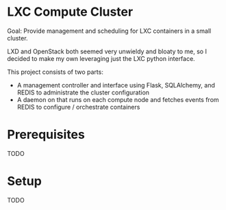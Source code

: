 # LXC Compute Cluster

Goal: Provide management and scheduling for LXC containers in a small cluster.

LXD and OpenStack both seemed very unwieldy and bloaty to me, so I decided
to make my own leveraging just the LXC python interface.

This project consists of two parts:

* A management controller and interface using Flask, SQLAlchemy, and REDIS to
  administrate the cluster configuration
* A daemon on that runs on each compute node and fetches events from REDIS to
  configure / orchestrate containers

# Prerequisites

TODO

# Setup

TODO
